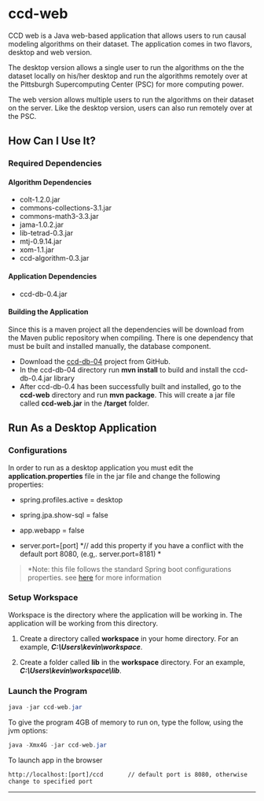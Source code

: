 # ccd-web
CCD web is a Java web-based application that allows users to run causal modeling algorithms on their dataset.  The application comes in two flavors, desktop and web version.

The desktop version allows a single user to run the algorithms on the the dataset locally on his/her desktop and run the algorithms remotely over at the Pittsburgh Supercomputing Center (PSC) for more computing power.

The web version allows multiple users to run the algorithms on their dataset on the server.  Like the desktop version, users can also run remotely over at the PSC.

## How Can I Use It?
### Required Dependencies
#### Algorithm Dependencies
* colt-1.2.0.jar
* commons-collections-3.1.jar
* commons-math3-3.3.jar
* jama-1.0.2.jar
* lib-tetrad-0.3.jar
* mtj-0.9.14.jar
* xom-1.1.jar
* ccd-algorithm-0.3.jar

#### Application Dependencies
* ccd-db-0.4.jar

#### Building the Application
Since this is a maven project all the dependencies will be download from the Maven public repository when compiling. There is one dependency that must be built and installed manually, the database component.  
* Download the [ccd-db-04](https://github.com/bd2kccd/ccd-db/tree/v0.4-alpha) project from GitHub.
* In the ccd-db-04 directory run **mvn install** to build and install the ccd-db-0.4.jar library   
* After ccd-db-0.4 has been successfully built and installed, go to the **ccd-web** directory and run **mvn package**. This will create a jar file called **ccd-web.jar** in the **/target** folder.


## Run As a Desktop Application
### Configurations
In order to run as a desktop application you must edit the **application.properties** file in the jar file and change the following properties:

* spring.profiles.active = desktop

* spring.jpa.show-sql = false

* app.webapp = false

* server.port=[port]     *// add this property if you have a conflict with the default port 8080, (e.g,. server.port=8181) *

> *Note: this file follows the standard Spring boot configurations properties. see [here](http://docs.spring.io/spring-boot/docs/current-SNAPSHOT/reference/htmlsingle/#common-application-properties) for more information

### Setup Workspace
Workspace is the directory where the application will be working in.  The application will be working from this directory.

1. Create a directory called **workspace** in your home directory.  For an example, ***C:\Users\kevin\workspace***.

2. Create a folder called **lib** in the **workspace** directory.  For an example, ***C:\Users\kevin\workspace\lib***.


### Launch the Program
```java
java -jar ccd-web.jar
```
To give the program 4GB of memory to run on, type the follow, using the jvm options:
```java
java -Xmx4G -jar ccd-web.jar
```

To launch app in the browser
```
http://localhost:[port]/ccd       // default port is 8080, otherwise change to specified port
```

******